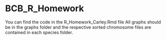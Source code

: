 # BCB_R_Homework
You can find the code in the R_Homework_Carley.Rmd file
All graphs should be in the graphs folder and the respective sorted chromosome files are contained in each species folder. 